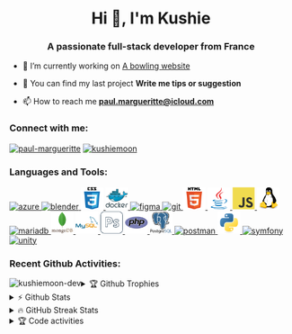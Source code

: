 <h1 align="center">Hi 👋, I'm Kushie</h1>
<h3 align="center">A passionate full-stack developer from France</h3>


- 🔭 I’m currently working on [A bowling website](https://kushiemoon-dev.github.io/base_html_868/)
  
- 🤝 You can find my last project **Write me tips or suggestion**

- 📫 How to reach me **paul.margueritte@icloud.com**

<h3 align="left">Connect with me:</h3>
<p align="left">
<a href="https://linkedin.com/in/paul-margueritte" target="blank"><img align="center" src="https://raw.githubusercontent.com/rahuldkjain/github-profile-readme-generator/master/src/images/icons/Social/linked-in-alt.svg" alt="paul-margueritte" height="30" width="40" /></a>
<a href="https://discord.gg/kushiemoon" target="blank"><img align="center" src="https://raw.githubusercontent.com/rahuldkjain/github-profile-readme-generator/master/src/images/icons/Social/discord.svg" alt="kushiemoon" height="30" width="40" /></a>
</p>

<h3 align="left">Languages and Tools:</h3>
<p align="left"> <a href="https://azure.microsoft.com/en-in/" target="_blank" rel="noreferrer"> <img src="https://www.vectorlogo.zone/logos/microsoft_azure/microsoft_azure-icon.svg" alt="azure" width="40" height="40"/> </a> <a href="https://www.blender.org/" target="_blank" rel="noreferrer"> <img src="https://download.blender.org/branding/community/blender_community_badge_white.svg" alt="blender" width="40" height="40"/> </a> <a href="https://www.w3schools.com/css/" target="_blank" rel="noreferrer"> <img src="https://raw.githubusercontent.com/devicons/devicon/master/icons/css3/css3-original-wordmark.svg" alt="css3" width="40" height="40"/> </a> <a href="https://www.docker.com/" target="_blank" rel="noreferrer"> <img src="https://raw.githubusercontent.com/devicons/devicon/master/icons/docker/docker-original-wordmark.svg" alt="docker" width="40" height="40"/> </a> <a href="https://www.figma.com/" target="_blank" rel="noreferrer"> <img src="https://www.vectorlogo.zone/logos/figma/figma-icon.svg" alt="figma" width="40" height="40"/> </a> <a href="https://git-scm.com/" target="_blank" rel="noreferrer"> <img src="https://www.vectorlogo.zone/logos/git-scm/git-scm-icon.svg" alt="git" width="40" height="40"/> </a> <a href="https://www.w3.org/html/" target="_blank" rel="noreferrer"> <img src="https://raw.githubusercontent.com/devicons/devicon/master/icons/html5/html5-original-wordmark.svg" alt="html5" width="40" height="40"/> </a> <a href="https://www.java.com" target="_blank" rel="noreferrer"> <img src="https://raw.githubusercontent.com/devicons/devicon/master/icons/java/java-original.svg" alt="java" width="40" height="40"/> </a> <a href="https://developer.mozilla.org/en-US/docs/Web/JavaScript" target="_blank" rel="noreferrer"> <img src="https://raw.githubusercontent.com/devicons/devicon/master/icons/javascript/javascript-original.svg" alt="javascript" width="40" height="40"/> </a> <a href="https://www.linux.org/" target="_blank" rel="noreferrer"> <img src="https://raw.githubusercontent.com/devicons/devicon/master/icons/linux/linux-original.svg" alt="linux" width="40" height="40"/> </a> <a href="https://mariadb.org/" target="_blank" rel="noreferrer"> <img src="https://www.vectorlogo.zone/logos/mariadb/mariadb-icon.svg" alt="mariadb" width="40" height="40"/> </a> <a href="https://www.mongodb.com/" target="_blank" rel="noreferrer"> <img src="https://raw.githubusercontent.com/devicons/devicon/master/icons/mongodb/mongodb-original-wordmark.svg" alt="mongodb" width="40" height="40"/> </a> <a href="https://www.mysql.com/" target="_blank" rel="noreferrer"> <img src="https://raw.githubusercontent.com/devicons/devicon/master/icons/mysql/mysql-original-wordmark.svg" alt="mysql" width="40" height="40"/> </a> <a href="https://www.photoshop.com/en" target="_blank" rel="noreferrer"> <img src="https://raw.githubusercontent.com/devicons/devicon/master/icons/photoshop/photoshop-line.svg" alt="photoshop" width="40" height="40"/> </a> <a href="https://www.php.net" target="_blank" rel="noreferrer"> <img src="https://raw.githubusercontent.com/devicons/devicon/master/icons/php/php-original.svg" alt="php" width="40" height="40"/> </a> <a href="https://www.postgresql.org" target="_blank" rel="noreferrer"> <img src="https://raw.githubusercontent.com/devicons/devicon/master/icons/postgresql/postgresql-original-wordmark.svg" alt="postgresql" width="40" height="40"/> </a> <a href="https://postman.com" target="_blank" rel="noreferrer"> <img src="https://www.vectorlogo.zone/logos/getpostman/getpostman-icon.svg" alt="postman" width="40" height="40"/> </a> <a href="https://www.python.org" target="_blank" rel="noreferrer"> <img src="https://raw.githubusercontent.com/devicons/devicon/master/icons/python/python-original.svg" alt="python" width="40" height="40"/> </a> <a href="https://symfony.com" target="_blank" rel="noreferrer"> <img src="https://symfony.com/logos/symfony_black_03.svg" alt="symfony" width="40" height="40"/> </a> <a href="https://unity.com/" target="_blank" rel="noreferrer"> <img src="https://www.vectorlogo.zone/logos/unity3d/unity3d-icon.svg" alt="unity" width="40" height="40"/> </a> </p>

<h3 align="left">Recent Github Activities:</h3>

<p><img align="left" src="https://github-readme-stats.vercel.app/api/top-langs?username=kushiemoon-dev&show_icons=true&theme=dark&locale=en&layout=compact" alt="kushiemoon-dev" /></p>


<details>
  <summary>🏆 Github Trophies</summary>
  <br>
      <p align="left"> <a href="https://github.com/ryo-ma/github-profile-trophy"><img src="https://github-profile-trophy.vercel.app/?username=kushiemoon-dev&theme=discord&column=4&margin-w=15&margin-h=15&no-bg=true" alt="paulmargueritte" /></a> </p>
</details>

<details>
  <summary>⚡ Github Stats</summary>
  <br>
    <p>&nbsp;<img align="center" src="https://github-readme-stats.vercel.app/api?username=kushiemoon-dev&show_icons=true&theme=dark&locale=en" alt="kushiemoon-dev" /></p>
</details>

<details>
  <summary>🔥 GitHub Streak Stats</summary>
  <br>
    <p><img align="center" src="https://github-readme-streak-stats.herokuapp.com/?user=kushiemoon-dev&theme=dark" alt="paulmargueritte" /></p>
</details>

<details>
  <summary>🏆 Code activities</summary>
  <br>
  
<!--START_SECTION:waka-->
![Code Time](http://img.shields.io/badge/Code%20Time-261%20hrs%2021%20mins-blue)

![Profile Views](http://img.shields.io/badge/Profile%20Views-0-blue)

**🐱 My GitHub Data** 

> 📦 57.5 kB Used in GitHub's Storage 
 > 
> 💼 Opted to Hire
 > 
> 📜 8 Public Repositories 
 > 
> 🔑 14 Private Repositories 
 > 
**I'm an Early 🐤** 

```text
🌞 Morning                329 commits         █████████░░░░░░░░░░░░░░░░   35.53 % 
🌆 Daytime                491 commits         █████████████░░░░░░░░░░░░   53.02 % 
🌃 Evening                94 commits          ███░░░░░░░░░░░░░░░░░░░░░░   10.15 % 
🌙 Night                  12 commits          ░░░░░░░░░░░░░░░░░░░░░░░░░   01.30 % 
```
📅 **I'm Most Productive on Tuesday** 

```text
Monday                   196 commits         █████░░░░░░░░░░░░░░░░░░░░   21.17 % 
Tuesday                  282 commits         ████████░░░░░░░░░░░░░░░░░   30.45 % 
Wednesday                110 commits         ███░░░░░░░░░░░░░░░░░░░░░░   11.88 % 
Thursday                 147 commits         ████░░░░░░░░░░░░░░░░░░░░░   15.87 % 
Friday                   91 commits          ██░░░░░░░░░░░░░░░░░░░░░░░   09.83 % 
Saturday                 70 commits          ██░░░░░░░░░░░░░░░░░░░░░░░   07.56 % 
Sunday                   30 commits          █░░░░░░░░░░░░░░░░░░░░░░░░   03.24 % 
```


📊 **This Week I Spent My Time On** 

```text
🕑︎ Time Zone: Europe/Paris

💬 Programming Languages: 
PHP                      6 hrs 26 mins       ████████████░░░░░░░░░░░░░   47.40 % 
Twig                     3 hrs 24 mins       ██████░░░░░░░░░░░░░░░░░░░   25.08 % 
CSS                      1 hr 15 mins        ██░░░░░░░░░░░░░░░░░░░░░░░   09.31 % 
YAML                     50 mins             ██░░░░░░░░░░░░░░░░░░░░░░░   06.25 % 
JavaScript               29 mins             █░░░░░░░░░░░░░░░░░░░░░░░░   03.56 % 

🔥 Editors: 
VS Code                  13 hrs 31 mins      █████████████████████████   99.43 % 
Unknown Editor           4 mins              ░░░░░░░░░░░░░░░░░░░░░░░░░   00.57 % 

🐱‍💻 Projects: 
868_dev                  13 hrs 34 mins      █████████████████████████   99.90 % 
Unknown Project          0 secs              ░░░░░░░░░░░░░░░░░░░░░░░░░   00.10 % 

💻 Operating System: 
Linux                    13 hrs 35 mins      █████████████████████████   100.00 % 
```

**I Mostly Code in PHP** 

```text
PHP                      29 repos            ███████████░░░░░░░░░░░░░░   42.03 % 
HTML                     19 repos            ███████░░░░░░░░░░░░░░░░░░   27.54 % 
JavaScript               10 repos            ████░░░░░░░░░░░░░░░░░░░░░   14.49 % 
CSS                      8 repos             ███░░░░░░░░░░░░░░░░░░░░░░   11.59 % 
Shell                    1 repo              ░░░░░░░░░░░░░░░░░░░░░░░░░   01.45 % 
```




 Last Updated on 25/04/2025 18:48:06 UTC
<!--END_SECTION:waka-->
</a> </p>
</details>


